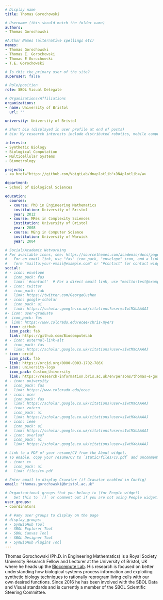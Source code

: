 ```yaml
---
# Display name
title: Thomas Gorochowski

# Username (this should match the folder name)
authors:
- Thomas Gorochowski

#Author Names (alternative spellings etc)
names:
- Thomas Gorochowski
- Thomas E. Gorochowski
- Thomas E Gorochowski
- T.E. Gorochowski

# Is this the primary user of the site?
superuser: false

# Role/position
role: SBOL Visual Delegate

# Organizations/Affiliations
organizations:
- name: University of Bristol
  url: ""

university: University of Bristol

# Short bio (displayed in user profile at end of posts)
# bio: My research interests include distributed robotics, mobile computing and programmable matter.

interests:
- Synthetic Biology
- Biological Computation
- Multicellular Systems
- Biometrology

projects:
- <a href="https://github.com/VoigtLab/dnaplotlib">DNAplotlib</a>

department:
- School of Biological Sciences

education:
  courses:
  - course: PhD in Engineering Mathematics
    institution: University of Bristol
    year: 2012
  - course: MRes in Complexity Sciences
    institution: University of Bristol
    year: 2008
  - course: MEng in Computer Science
    institution: University of Warwick
    year: 2004

# Social/Academic Networking
# For available icons, see: https://sourcethemes.com/academic/docs/page-builder/#icons
#   For an email link, use "fas" icon pack, "envelope" icon, and a link in the
#   form "mailto:your-email@example.com" or "#contact" for contact widget.
social:
# - icon: envelope
#   icon_pack: fas
#   link: '#contact'  # For a direct email link, use "mailto:test@example.org".
# - icon: twitter
#   icon_pack: fab
#   link: https://twitter.com/GeorgeCushen
# - icon: google-scholar
#   icon_pack: ai
#   link: https://scholar.google.co.uk/citations?user=sIwtMXoAAAAJ
#- icon: user-graduate
#  icon_pack: fas
#  link: https://www.colorado.edu/ecee/chris-myers
- icon: github
  icon_pack: fab
  link: https://github.com/BiocomputeLab
# - icon: external-link-alt
#   icon_pack: fas
#   link: https://scholar.google.co.uk/citations?user=sIwtMXoAAAAJ
- icon: orcid
  icon_pack: fab
  link: https://orcid.org/0000-0003-1702-786X
- icon: university-logo
  icon_pack: Custom_University
  link: https://research-information.bris.ac.uk/en/persons/thomas-e-gorochowski
# - icon: university
#   icon_pack: fas
#   link: https://www.colorado.edu/ecee
# - icon: user
#   icon_pack: fas
#   link: https://scholar.google.co.uk/citations?user=sIwtMXoAAAAJ
# - icon: zotero
#   icon_pack: ai
#   link: https://scholar.google.co.uk/citations?user=sIwtMXoAAAAJ
# - icon: ieee
#   icon_pack: ai
#   link: https://scholar.google.co.uk/citations?user=sIwtMXoAAAAJ
# - icon: overleaf
#   icon_pack: ai
#   link: https://scholar.google.co.uk/citations?user=sIwtMXoAAAAJ

# Link to a PDF of your resume/CV from the About widget.
# To enable, copy your resume/CV to `static/files/cv.pdf` and uncomment the lines below.
# - icon: cv
#   icon_pack: ai
#   link: files/cv.pdf

# Enter email to display Gravatar (if Gravatar enabled in Config)
email: "thomas.gorochowski@bristol.ac.uk"

# Organizational groups that you belong to (for People widget)
#   Set this to `[]` or comment out if you are not using People widget.
user_groups:
- Coordinators

# # #any user groups to display on the page
# display_groups:
# - SynBioHub Tool
# - SBOL Explorer Tool
# - SBOL Canvas Tool
# - SBOL Designer Tool
# - SynBioHub Plugins Tool
---
```


Thomas Gorochowski (Ph.D. in Engineering Mathematics) is a Royal Society University Research Fellow and Lecturer at the University of Bristol, UK where he heads up the <a rel="nofollow" class="external text" href="http://www.biocomputelab.org">Biocompute Lab</a>. His research is focused on better understanding how biological systems process information and exploiting synthetic biology techniques to rationally reprogram living cells with our own desired functions. Since 2016 he has been involved with the SBOL Data and Visual standards and is currently a member of the SBOL Scientific Steering Committee.
